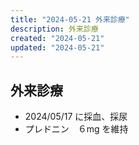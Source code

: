 ```yaml
---
title: "2024-05-21 外来診療"
description: 外来診療
created: "2024-05-21"
updated: "2024-05-21"
---
```


## 外来診療

- 2024/05/17 に採血、採尿
- プレドニン　６mg を維持


